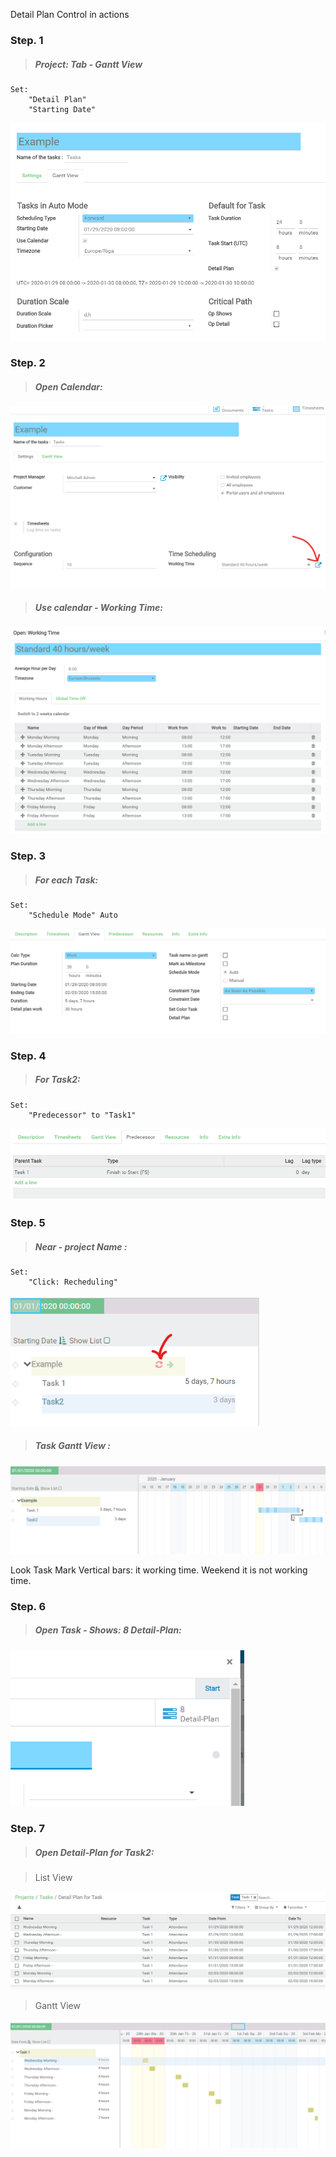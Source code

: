 Detail Plan Control in actions


### Step. 1

> ##### Project: Tab - Gantt View

```
Set: 
    "Detail Plan"
    "Starting Date" 
```

<img src="../_resources/e977b775507f4e61a9de248cbe13f0e8.png" alt="ba1ff3ad4790226102de0e5ccef720eb.png" style="zoom:80%;" />


### Step. 2

> ##### Open Calendar:

<img src="../_resources/e932bf0a49734039999fa52a70ed00e2.png" alt="fcc20ac0370a91cae9dcac5d552a17d2.png" style="zoom:80%;" />

> ##### Use calendar - Working Time:

<img src="../_resources/9911987786894ba2ac5561380dcb679c.png" alt="420af40f106708bf120f71d64739caec.png" style="zoom:80%;" />


### Step. 3

> ##### For each Task: 
```
Set: 
    "Schedule Mode" Auto

```
<img src="../_resources/317d8af1e2f546fbbd0a0742a7ffd0d7.png" alt="6137b8aa16388504dc194d4d9f6d8008.png" style="zoom:80%;" />


### Step. 4

> ##### For Task2: 
```
Set: 
    "Predecessor" to "Task1"

```

<img src="../_resources/fc8c53fbfcf641d1b822017eec056b51.png" alt="d278831cb4764113f92f9ce88e6d617e.png" style="zoom:80%;" />


### Step. 5

> ##### Near - project Name : 
```
Set: 
    "Click: Recheduling"

```

<img src="../_resources/2c159f7cc3f448a6b5691efec79586c2.png" alt="e8f1b57d806c7edb8f4ec211921f5cef.png" style="zoom: 80%;" />


> ##### Task Gantt View : 

<img src="../_resources/2b14cb862a7c48af9e0f12ba42c1d1d0.png" alt="5a18c8ccc062e65ffe9803d0f569b1d6.png" style="zoom:80%;" />

Look Task Mark Vertical bars: it working time. Weekend it is not working time.

### Step. 6

> ##### Open Task - Shows: 8 Detail-Plan: 

<img src="../_resources/9a89c226e17a406d97eef23cc56665e9.png" alt="a301c479b47f6cd7f8691246119de4fc.png" style="zoom:80%;" />

### Step. 7

> ##### Open Detail-Plan for Task2: 

> List View

<img src="../_resources/7c46e8a844954c2b8e9b0400c0f79e16.png" alt="94ad5c568257d330685bed7440ab4973.png" style="zoom:80%;" />



> Gantt View

<img src="../_resources/0a028e52504d4ab7b664e384fa953cf1.png" alt="62c8cd641fb2c4abfa1c7d89ceb76583.png" style="zoom:80%;" />

